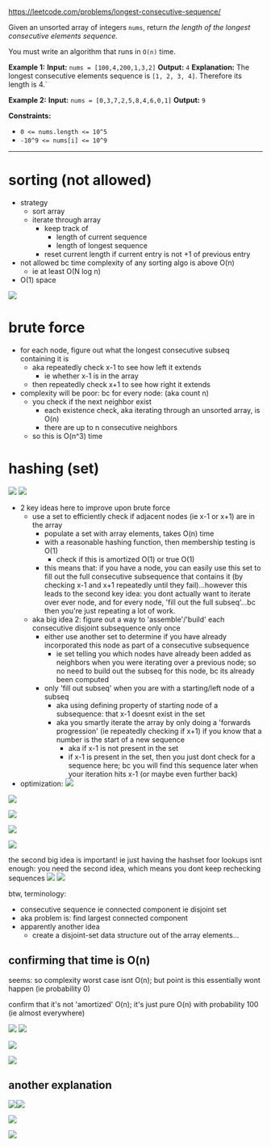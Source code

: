 https://leetcode.com/problems/longest-consecutive-sequence/

Given an unsorted array of integers `nums`, return _the length of the longest consecutive elements sequence._

You must write an algorithm that runs in `O(n)` time.

**Example 1:**
**Input:** `nums = [100,4,200,1,3,2]`
**Output:** `4`
**Explanation:** The longest consecutive elements sequence is `[1, 2, 3, 4]`. Therefore its length is 4.`

**Example 2:**
**Input:** `nums = [0,3,7,2,5,8,4,6,0,1]`
**Output:** `9`


**Constraints:**
- `0 <= nums.length <= 10^5`
- `-10^9 <= nums[i] <= 10^9`

---



# sorting (not allowed)
- strategy
	- sort array
	- iterate through array
		- keep track of
			- length of current sequence
			- length of longest sequence
		- reset current length if current entry is not +1 of previous entry
- not allowed bc time complexity of any sorting algo is above O(n)
	- ie at least O(N log n)
- O(1) space

![](../../!assets/attachments/Pasted%20image%2020240225160511.png)







# brute force


- for each node, figure out what the longest consecutive subseq containing it is
	- aka repeatedly check x-1 to see how left it extends
		- ie whether x-1 is in the array
	- then repeatedly check x+1 to see how right it extends
- complexity will be poor: bc for every node: (aka count n)
	- you check if the next neighbor exist
		- each existence check, aka iterating through an unsorted array, is O(n)
		- there are up to n consecutive neighbors
	- so this is O(n^3) time


# hashing (set)



![](../../!assets/attachments/Pasted%20image%2020240225180333.png)
![](../../!assets/attachments/Pasted%20image%2020240225180411.png)

- 2 key ideas here to improve upon brute force
	- use a set to efficiently check if adjacent nodes (ie x-1 or x+1) are in the array
		- populate a set with array elements, takes O(n) time
		- with a reasonable hashing function, then membership testing is O(1)
			- check if this is amortized O(1) or true O(1)
		- this means that: if you have a node, you can easily use this set to fill out the full consecutive subsequence that contains it (by checking x-1 and x+1 repeatedly until they fail)...however this leads to the second key idea: you dont actually want to iterate over ever node, and for every node, 'fill out the full subseq'...bc then you're just repeating a lot of work.
	- aka big idea 2: figure out a way to 'assemble'/'build' each consecutive disjoint subsequence only once
		- either use another set to determine if you have already incorporated this node as part of a consecutive subsequence
			- ie set telling you which nodes have already been added as neighbors when you were iterating over a previous node; so no need to build out the subseq for this node, bc its already been computed
		- only 'fill out subseq' when you are with a starting/left node of a subseq
			- aka using defining property of starting node of a subsequence: that x-1 doesnt exist in the set
			- aka you smartly iterate the array by only doing a 'forwards progression' (ie repeatedly checking if x+1) if you know that a number is the start of a new sequence
				- aka if x-1 is not present in the set
				- if x-1 is present in the set, then you just dont check for a sequence here; bc you will find this sequence later when your iteration hits x-1 (or maybe even further back)
- optimization:
![](../../!assets/attachments/Pasted%20image%2020240225180342.png)


![](../../!assets/attachments/Pasted%20image%2020240225180348.png)



![](../../!assets/attachments/Pasted%20image%2020240225221845.png)



![](../../!assets/attachments/Pasted%20image%2020240225225638.png)


![](../../!assets/attachments/Pasted%20image%2020240225225722.png)






the second big idea is important!
ie just having the hashset foor lookups isnt enough: you need the second idea, which means you dont keep rechecking sequences
![](../../!assets/attachments/Pasted%20image%2020240225175514.png)
![](../../!assets/attachments/Pasted%20image%2020240225175558.png)



btw, terminology:

- consecutive sequence ie connected component ie disjoint set
- aka problem is: find largest connected component
- apparently another idea
	- create a disjoint-set data structure out of the array elements...





## confirming that time is O(n)

seems: so complexity worst case isnt O(n);
but point is this essentially wont happen (ie probability 0)

confirm that it's not 'amortized' O(n); it's just pure O(n) with probability 100 (ie almost everywhere)

![](../../!assets/attachments/Pasted%20image%2020240225180800.png)
![](../../!assets/attachments/Pasted%20image%2020240225180816.png)

![](../../!assets/attachments/Pasted%20image%2020240225180855.png)

![](../../!assets/attachments/Pasted%20image%2020240225180914.png)



## another explanation






![](../../!assets/attachments/Pasted%20image%2020240225152900.png)![](../../!assets/attachments/Pasted%20image%2020240225152929.png)

![](../../!assets/attachments/Pasted%20image%2020240225152937.png)


![](../../!assets/attachments/Pasted%20image%2020240225152944.png)


